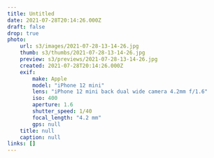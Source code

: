 ```yaml
---
title: Untitled
date: 2021-07-28T20:14:26.000Z
draft: false
drop: true
photo:
    url: s3/images/2021-07-28-13-14-26.jpg
    thumb: s3/thumbs/2021-07-28-13-14-26.jpg
    preview: s3/previews/2021-07-28-13-14-26.jpg
    created: 2021-07-28T20:14:26.000Z
    exif:
        make: Apple
        model: "iPhone 12 mini"
        lens: "iPhone 12 mini back dual wide camera 4.2mm f/1.6"
        iso: 400
        aperture: 1.6
        shutter_speed: 1/40
        focal_length: "4.2 mm"
        gps: null
    title: null
    caption: null
links: []
---
```

